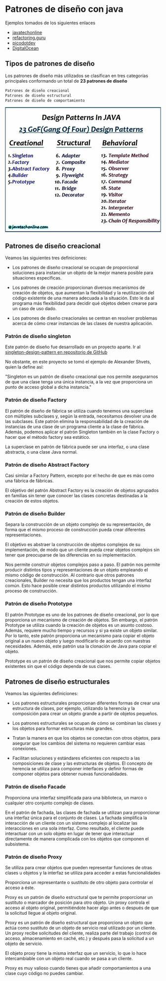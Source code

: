 # Patrones de diseño con java
Ejemplos tomados de los siguientes enlaces
- [javatechonline](https://javatechonline.com/java-design-patterns-java)
- [refactoring.guru](https://refactoring.guru/es/design-patterns/java)
- [picodotdev](https://picodotdev.github.io/blog-bitix/2015/09/ejemplo-del-patron-de-diseno-builder/)
- [DigitalOcean](https://www.digitalocean.com/community/tutorials/java-singleton-design-pattern-best-practices-examples)


## Tipos de patrones de diseño
Los patrones de diseño más utilizados se clasifican en tres categorías principales
conformando un total de **23 patrones de diseño**

```
Patrones de diseño creacional
Patrones de diseño estructural
Patrones de diseño de comportamiento
```

![](JavaDesingPatterns.jpg)

## Patrones de diseño creacional
Veamos las siguientes tres definiciones:

- Los patrones de diseño creacional se ocupan de proporcional soluciones para
  instanciar un objeto de la mejor manera posible para situaciones específicas.


- Los patrones de creación proporcionan diversos mecanismos de creación de objetos, 
  que aumentan la flexibilidad y la reutilización del código existente de una manera 
  adecuada a la situación. Esto le da al programa más flexibilidad para decidir qué 
  objetos deben crearse para un caso de uso dado.


- Los patrones de diseño creacionales se centran en resolver problemas acerca de cómo 
  crear instancias de las clases de nuestra aplicación.

### Patrón de diseño singleton
Este patrón de diseño fue desarrollado en un proyecto aparte. Ir al 
[singleton-design-pattern en repositorio de GitHub](https://github.com/magadiflo/singleton-design-pattern)

No obstante, en este proyecto se tomó el ejemplo de Alexander Shvets, quien la define así: 

"Singleton es un patrón de diseño creacional que nos permite asegurarnos de que una clase tenga
una única instancia, a la vez que proporciona un punto de acceso global a dicha instancia."

### Patrón de diseño Factory
El patrón de diseño de fábrica se utiliza cuando tenemos una superclase con múltiples 
subclases y, según la entrada, necesitamos devolver una de las subclases. 
Este patrón elimina la responsabilidad de la creación de instancias de una clase de un 
programa cliente a la clase de fábrica. Además, podemos aplicar el patrón Singleton también 
en la clase Factory o hacer que el método factory sea estático.

La superclase en patrón de fábrica puede ser una interfaz, o una clase abstracta, 
o una clase Java normal.

### Patrón de diseño Abstract Factory
Casi similar a Factory Pattern, excepto por el hecho de que es más como una fábrica de fábricas.

El objetivo del patrón Abstract Factory es la creación de objetos agrupados en familias
sin tener que conocer las clases concretas destinadas a la creación de estos objetos.

### Patrón de diseño Builder
Separa la construcción de un objeto complejo de su representación, de forma que el mismo proceso
de construcción pueda crear diferentes representaciones.

El objetivo es abstraer la construcción de objetos complejos de su implementación, de modo que un cliente
pueda crear objetos complejos sin tener que preocuparse de las diferencias en su implementación.

Nos permite construir objetos complejos paso a paso. El patrón nos permite producir distintos tipos y 
representaciones de un objeto empleando el mismo código de construcción.
Al contrario que otros patrones creacionales, Builder no necesita  que los productos tengan una interfaz
común. Esto hace posible crear distintos productos utilizando el mismo proceso de construcción.

### Patrón de diseño Prototype
El patrón Prototype es uno de los patrones de diseño creacional, por lo que proporciona un mecanismo de 
creación de objetos. Sin embargo, el patrón Prototype se utiliza cuando la creación de objetos es un 
asunto costoso. Además, requiere mucho tiempo y recursos y si ya existe un objeto similar. 
Por lo tanto, este patrón proporciona un mecanismo para copiar el objeto original a un nuevo objeto y 
luego modificarlo de acuerdo con nuestras necesidades. Además, este patrón usa la clonación de 
Java para copiar el objeto.

Prototype es un patrón de diseño creacional que nos permite copiar objetos existentes sin que el código
dependa de sus clases.

## Patrones de diseño estructurales
Veamos las siguientes definiciones:

- Los patrones estructurales proporcionan diferentes formas de crear una estructura de clases,
  por ejemplo, utilizando la herencia y la composición para crear un objeto grande a partir de objetos pequeños.

- Los patrones estructurales se ocupan de cómo se combinan las clases y los objetos para formar estructuras
  más grandes.

- Tratan la manera en que los objetos se conectan con otros objetos, para asegurar que los cambios del sistema 
  no requieren cambiar esas conexiones.

- Facilitan soluciones y estándares eficientes con respecto a las composiciones de clase y las estructuras de 
  objetos. El concepto de herencia se utiliza para componer interfaces y definir formas de componer objetos 
  para obtener nuevas funcionalidades.

### Patrón de diseño Facade
Proporciona una interfaz simplificada para una biblioteca, un marco o cualquier otro conjunto complejo de clases.

En el patrón de fachada, las clases de fachada se utilizan para proporcionar una interfaz única para el conjunto 
de clases. La fachada simplifica la interacción de un cliente con un sistema complejo al localizar las interacciones 
en una sola interfaz. Como resultado, el cliente puede interactuar con un solo objeto en lugar de tener que 
interactuar directamente de manera complicada con los objetos que componen el subsistema.

### Patrón de diseño Proxy
Se utiliza para crear objetos que pueden representar funciones de otras clases u objetos y la interfaz se 
utiliza para acceder a estas funcionalidades

Proporciona un representante o sustituto de otro objeto para controlar el acceso a éste.

Proxy es un patrón de diseño estructural que te permite proporcionar un sustituto o marcador de posición para
otro objeto. Un proxy controla el acceso al objeto original, permitiéndote hacer algo antes o después de que
la solicitud llegue al objeto original.

Proxy es un patrón de diseño estructural que proporciona un objeto que actúa como sustituto de un objeto de 
servicio real utilizado por un cliente. Un proxy recibe solicitudes del cliente, realiza parte del trabajo 
(control de acceso, almacenamiento en caché, etc.) y después pasa la solicitud a un objeto de servicio.

El objeto proxy tiene la misma interfaz que un servicio, lo que lo hace intercambiable con un objeto real 
cuando se pasa a un cliente.

Proxy es muy valioso cuando tienes que añadir comportamientos a una clase cuyo código no puedes cambiar.